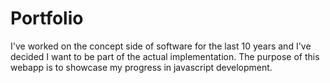 # Portfolio
I've worked on the concept side of software for the last 10 years and I've decided I want to be part of the actual implementation. The purpose of this webapp is to showcase my progress in javascript development. 

